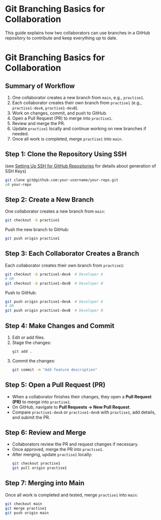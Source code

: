 # Git Branching Basics for Collaboration

This guide explains how two collaborators can use branches in a GitHub repository to contribute and keep everything up to date.

# Git Branching Basics for Collaboration

## Summary of Workflow
1. One collaborator creates a new branch from `main`, e.g., `practise1`.
2. Each collaborator creates their own branch from `practise1` (e.g., `practise1-devA`, `practise1-devB`).
3. Work on changes, commit, and push to GitHub.
4. Open a Pull Request (PR) to merge into `practise1`.
5. Review and merge the PR.
6. Update `practise1` locally and continue working on new branches if needed.
7. Once all work is completed, merge `practise1` into `main`.

## Step 1: Clone the Repository Using SSH
(see [Setting Up SSH for GitHub Repositories](https://github.com/omreyes/LabComUIS/blob/main/guias/create-repository.md) for details about generation of SSH Keys)
```bash
git clone git@github.com:your-username/your-repo.git
cd your-repo
```

## Step 2: Create a New Branch
One collaborator creates a new branch from `main`:
```bash
git checkout -b practise1
```
Push the new branch to GitHub:
```bash
git push origin practise1
```

## Step 3: Each Collaborator Creates a Branch
Each collaborator creates their own branch from `practise1`:
```bash
git checkout -b practise1-devA  # Developer A
# OR
git checkout -b practise1-devB  # Developer B
```
Push to GitHub:
```bash
git push origin practise1-devA  # Developer A
# OR
git push origin practise1-devB  # Developer B
```

## Step 4: Make Changes and Commit
1. Edit or add files.
2. Stage the changes:
   ```bash
   git add .
   ```
3. Commit the changes:
   ```bash
   git commit -m "Add feature description"
   ```

## Step 5: Open a Pull Request (PR)
- When a collaborator finishes their changes, they open a **Pull Request (PR)** to merge into `practise1`.
- On GitHub, navigate to **Pull Requests → New Pull Request**.
- Compare `practise1-devA` or `practise1-devB` with `practise1`, add details, and submit the PR.

## Step 6: Review and Merge
- Collaborators review the PR and request changes if necessary.
- Once approved, merge the PR into `practise1`.
- After merging, update `practise1` locally:
  ```bash
  git checkout practise1
  git pull origin practise1
  ```

## Step 7: Merging into Main
Once all work is completed and tested, merge `practise1` into `main`:
```bash
git checkout main
git merge practise1
git push origin main
```
